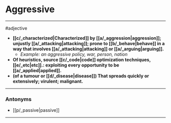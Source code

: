 # Aggressive
---
#adjective
- **[[c/_characterized|Characterized]] by [[a/_aggression|aggression]]; unjustly [[a/_attacking|attacking]]; prone to [[b/_behave|behave]] in a way that involves [[a/_attacking|attacking]] or [[a/_arguing|arguing]].**
	- _Example: an aggressive policy, war, person, nation_
- **Of heuristics, source [[c/_code|code]] optimization techniques, [[e/_etc|etc]].: exploiting every opportunity to be [[a/_applied|applied]].**
- **(of a tumour or [[d/_disease|disease]]) That spreads quickly or extensively; virulent; malignant.**
---
### Antonyms
- [[p/_passive|passive]]
---
